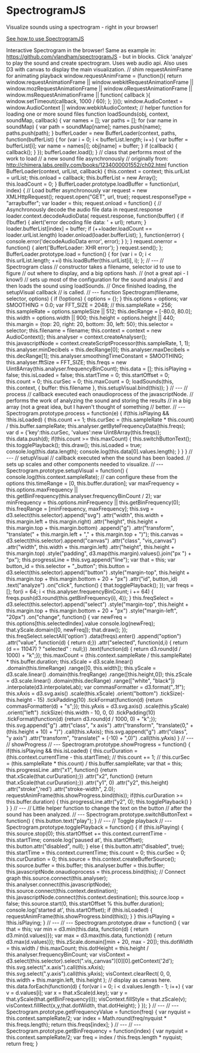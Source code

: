SpectrogramJS
=============

Visualize sounds using a spectrogram - right in your browser!

[See how to use SpectrogramJS](https://github.com/vlandham/spectrogramJS)

Interactive Spectrogram in the browser! Same as example in: https://github.com/vlandham/spectrogramJS - but in blocks. Click 'analyze' to play the sound and create spectrogram. Uses web audio api. Also uses D3 with canvas to display the main visualization. // shim requestAnimFrame for animating playback window.requestAnimFrame = (function(){ return window.requestAnimationFrame || window.webkitRequestAnimationFrame || window.mozRequestAnimationFrame || window.oRequestAnimationFrame || window.msRequestAnimationFrame || function( callback ){ window.setTimeout(callback, 1000 / 60); }; })(); window.AudioContext = window.AudioContext || window.webkitAudioContext; // helper function for loading one or more sound files function loadSounds(obj, context, soundMap, callback) { var names = \[\]; var paths = \[\]; for (var name in soundMap) { var path = soundMap\[name\]; names.push(name); paths.push(path); } bufferLoader = new BufferLoader(context, paths, function(bufferList) { for (var i = 0; i &lt; bufferList.length; i++) { var buffer = bufferList\[i\]; var name = names\[i\]; obj\[name\] = buffer; } if (callback) { callback(); } }); bufferLoader.load(); } // class that performs most of the work to load // a new sound file asynchronously // originally from: http://chimera.labs.oreilly.com/books/1234000001552/ch02.html function BufferLoader(context, urlList, callback) { this.context = context; this.urlList = urlList; this.onload = callback; this.bufferList = new Array(); this.loadCount = 0; } BufferLoader.prototype.loadBuffer = function(url, index) { // Load buffer asynchronously var request = new XMLHttpRequest(); request.open("GET", url, true); request.responseType = "arraybuffer"; var loader = this; request.onload = function() { // Asynchronously decode the audio file data in request.response loader.context.decodeAudioData( request.response, function(buffer) { if (!buffer) { alert('error decoding file data: ' + url); return; } loader.bufferList\[index\] = buffer; if (++loader.loadCount == loader.urlList.length) loader.onload(loader.bufferList); }, function(error) { console.error('decodeAudioData error', error); } ); } request.onerror = function() { alert('BufferLoader: XHR error'); } request.send(); }; BufferLoader.prototype.load = function() { for (var i = 0; i &lt; this.urlList.length; ++i) this.loadBuffer(this.urlList\[i\], i); }; // --- // Spectrogram class // constructor takes a filename, selector id to use to figure // out where to display, and a big options hash. // (not a great api - I know!) // sets up most of the configuration for the sound analysis // and then loads the sound using loadSounds. // Once finished loading, the setupVisual callback // is called. // --- function Spectrogram(filename, selector, options) { if (!options) { options = {}; } this.options = options; var SMOOTHING = 0.0; var FFT\_SIZE = 2048; // this.sampleRate = 256; this.sampleRate = options.sampleSize || 512; this.decRange = \[-80.0, 80.0\]; this.width = options.width || 900; this.height = options.height || 440; this.margin = {top: 20, right: 20, bottom: 30, left: 50}; this.selector = selector; this.filename = filename; this.context = context = new AudioContext(); this.analyser = context.createAnalyser(); this.javascriptNode = context.createScriptProcessor(this.sampleRate, 1, 1); this.analyser.minDecibels = this.decRange\[0\]; this.analyser.maxDecibels = this.decRange\[1\]; this.analyser.smoothingTimeConstant = SMOOTHING; this.analyser.fftSize = FFT\_SIZE; this.freqs = new Uint8Array(this.analyser.frequencyBinCount); this.data = \[\]; this.isPlaying = false; this.isLoaded = false; this.startTime = 0; this.startOffset = 0; this.count = 0; this.curSec = 0; this.maxCount = 0; loadSounds(this, this.context, { buffer: this.filename }, this.setupVisual.bind(this)); } // --- // process // callback executed each onaudioprocess of the javascriptNode. // performs the work of analyzing the sound and storing the results // in a big array (not a great idea, but I haven't thought of something // better. // --- Spectrogram.prototype.process = function(e) { if(this.isPlaying && !this.isLoaded) { this.count += 1; this.curSec = (this.sampleRate \* this.count) / this.buffer.sampleRate; this.analyser.getByteFrequencyData(this.freqs); var d = {'key':this.curSec, 'values':new Uint8Array(this.freqs)}; this.data.push(d); if(this.count &gt;= this.maxCount) { this.switchButtonText(); this.togglePlayback(); this.draw(); this.isLoaded = true; console.log(this.data.length); console.log(this.data\[0\].values.length); } } } // --- // setupVisual // callback executed when the sound has been loaded. // sets up scales and other components needed to visualize. // --- Spectrogram.prototype.setupVisual = function() { console.log(this.context.sampleRate); // can configure these from the options this.timeRange = \[0, this.buffer.duration\]; var maxFrequency = this.options.maxFrequency || this.getBinFrequency(this.analyser.frequencyBinCount / 2); var minFrequency = this.options.minFrequency || this.getBinFrequency(0); this.freqRange = \[minFrequency, maxFrequency\]; this.svg = d3.select(this.selector).append("svg") .attr("width", this.width + this.margin.left + this.margin.right) .attr("height", this.height + this.margin.top + this.margin.bottom) .append("g") .attr("transform", "translate(" + this.margin.left + "," + this.margin.top + ")"); this.canvas = d3.select(this.selector).append("canvas") .attr("class", "vis\_canvas") .attr("width", this.width + this.margin.left) .attr("height", this.height + this.margin.top) .style("padding", d3.map(this.margin).values().join("px ") + "px"); this.progressLine = this.svg.append("line"); var that = this; var button\_id = this.selector + "\_button"; this.button = d3.select(this.selector).append("button") .style("margin-top", this.height + this.margin.top + this.margin.bottom + 20 + "px") .attr("id", button\_id) .text("analyze") .on("click", function() { that.togglePlayback(); }); var freqs = \[\]; for(i = 64; i &lt; this.analyser.frequencyBinCount; i += 64) { freqs.push(d3.round(this.getBinFrequency(i), 4)); } this.freqSelect = d3.select(this.selector).append("select") .style("margin-top", this.height + this.margin.top + this.margin.bottom + 20 + "px") .style("margin-left", "20px") .on("change", function() { var newFreq = this.options\[this.selectedIndex\].value console.log(newFreq); that.yScale.domain(\[0, newFreq\]); that.draw(); }); this.freqSelect.selectAll('option') .data(freqs).enter() .append("option") .attr("value", function(d) { return d;}) .attr("selected", function(d,i) { return (d == 11047) ? "selected" : null;}) .text(function(d) { return d3.round(d / 1000) + "k";}); this.maxCount = (this.context.sampleRate / this.sampleRate) \* this.buffer.duration; this.xScale = d3.scale.linear() .domain(this.timeRange) .range(\[0, this.width\]); this.yScale = d3.scale.linear() .domain(this.freqRange) .range(\[this.height,0\]); this.zScale = d3.scale.linear() .domain(this.decRange) .range(\["white", "black"\]) .interpolate(d3.interpolateLab); var commasFormatter = d3.format(",.1f"); this.xAxis = d3.svg.axis() .scale(this.xScale) .orient("bottom") .tickSize(-this.height - 15) .tickPadding(10) .tickFormat(function(d) {return commasFormatter(d) + "s";}); this.yAxis = d3.svg.axis() .scale(this.yScale) .orient("left") .tickSize(-this.width - 10, 0, 0) .tickPadding(10) .tickFormat(function(d) {return d3.round(d / 1000, 0) + "k";}); this.svg.append("g") .attr("class", "x axis") .attr("transform", "translate(0," + (this.height + 10) + ")") .call(this.xAxis); this.svg.append("g") .attr("class", "y axis") .attr("transform", "translate(" + (-10) + ",0)") .call(this.yAxis) } // --- // showProgress // --- Spectrogram.prototype.showProgress = function() { if(this.isPlaying && this.isLoaded) { this.curDuration = (this.context.currentTime - this.startTime); // this.count += 1; // this.curSec = (this.sampleRate \* this.count) / this.buffer.sampleRate; var that = this; this.progressLine .attr("x1", function() {return that.xScale(that.curDuration);}) .attr("x2", function() {return that.xScale(that.curDuration);}) .attr("y1", 0) .attr("y2", this.height) .attr("stroke",'red') .attr("stroke-width", 2.0); requestAnimFrame(this.showProgress.bind(this)); if(this.curDuration &gt;= this.buffer.duration) { this.progressLine.attr("y2", 0); this.togglePlayback() } } } // --- // Little helper function to change the text on the button // after the sound has been analyzed. // --- Spectrogram.prototype.switchButtonText = function() { this.button.text("play"); } // --- // Toggle playback // --- Spectrogram.prototype.togglePlayback = function() { if (this.isPlaying) { this.source.stop(0); this.startOffset += this.context.currentTime - this.startTime; console.log('paused at', this.startOffset); this.button.attr("disabled", null); } else { this.button.attr("disabled", true); this.startTime = this.context.currentTime; this.count = 0; this.curSec = 0; this.curDuration = 0; this.source = this.context.createBufferSource(); this.source.buffer = this.buffer; this.analyser.buffer = this.buffer; this.javascriptNode.onaudioprocess = this.process.bind(this); // Connect graph this.source.connect(this.analyser); this.analyser.connect(this.javascriptNode); this.source.connect(this.context.destination); this.javascriptNode.connect(this.context.destination); this.source.loop = false; this.source.start(0, this.startOffset % this.buffer.duration); console.log('started at', this.startOffset); if (this.isLoaded) { requestAnimFrame(this.showProgress.bind(this)); } } this.isPlaying = !this.isPlaying; } // --- // --- Spectrogram.prototype.draw = function() { var that = this; var min = d3.min(this.data, function(d) { return d3.min(d.values)}); var max = d3.max(this.data, function(d) { return d3.max(d.values)}); this.zScale.domain(\[min + 20, max - 20\]); this.dotWidth = this.width / this.maxCount; this.dotHeight = this.height / this.analyser.frequencyBinCount; var visContext = d3.select(this.selector).select(".vis\_canvas")\[0\]\[0\].getContext('2d'); this.svg.select(".x.axis").call(this.xAxis); this.svg.select(".y.axis").call(this.yAxis); visContext.clearRect( 0, 0, this.width + this.margin.left, this.height ); // display as canvas here. this.data.forEach(function(d) { for(var i = 0; i &lt; d.values.length - 1; i++) { var v = d.values\[i\]; var x = that.xScale(d.key); var y = that.yScale(that.getBinFrequency(i)); visContext.fillStyle = that.zScale(v); visContext.fillRect(x,y,that.dotWidth, that.dotHeight); } }); } // --- // --- Spectrogram.prototype.getFrequencyValue = function(freq) { var nyquist = this.context.sampleRate/2; var index = Math.round(freq/nyquist \* this.freqs.length); return this.freqs\[index\]; } // --- // --- Spectrogram.prototype.getBinFrequency = function(index) { var nyquist = this.context.sampleRate/2; var freq = index / this.freqs.length \* nyquist; return freq; }
